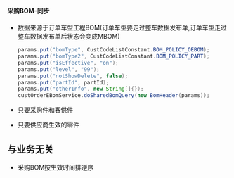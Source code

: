 #### 采购BOM-同步

- 数据来源于订单车型工程BOM(订单车型要走过整车数据发布单,订单车型走过整车数据发布单后状态会变成MBOM)

  ```java
  params.put("bomType", CustCodeListConstant.BOM_POLICY_OEBOM);
  params.put("bomType2", CustCodeListConstant.BOM_POLICY_PART);
  params.put("isEffective", "on");
  params.put("level", "99");
  params.put("notShowDelete", false);
  params.put("partId", partId);
  params.put("otherInfo", new String[]{});
  custOrderEBomService.doSharedBomQuery(new BomHeader(params));
  ```

- 只要采购件和客供件
- 只要供应商生效的零件

## 与业务无关

- 采购BOM按生效时间排逆序

